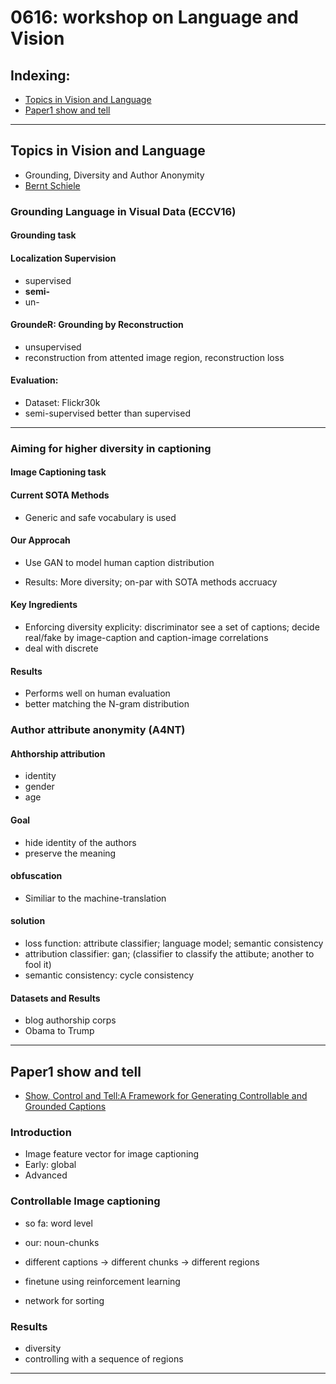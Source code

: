 # 0616: workshop on Language and Vision

## Indexing:
- [Topics in Vision and Language](#Topics-in-Vision-and-Language)
- [Paper1 show and tell](#Paper1-show-and-tell)

---
## Topics in Vision and Language
-  Grounding, Diversity and Author Anonymity
- [Bernt Schiele](https://scholar.google.com/citations?user=z76PBfYAAAAJ&hl=en)

### Grounding Language in Visual Data (ECCV16)
#### Grounding task

#### Localization Supervision
 - supervised
 - **semi-**
 - un-
 
#### GroundeR: Grounding by Reconstruction
 - unsupervised
 - reconstruction from attented image region, reconstruction loss
  
#### Evaluation:
 - Dataset: Flickr30k
 - semi-supervised better than supervised
---

### Aiming for higher diversity in captioning
#### Image Captioning task

#### Current SOTA Methods
- Generic and safe vocabulary is used

#### Our Approcah
- Use GAN to model human caption distribution

- Results: More diversity; on-par with SOTA methods accruacy

#### Key Ingredients
- Enforcing diversity explicity: discriminator see a set of captions; decide real/fake by image-caption and caption-image correlations
- deal with discrete 

#### Results
- Performs well on human evaluation
- better matching the N-gram distribution

### Author attribute anonymity (A4NT)
#### Ahthorship attribution
- identity
- gender
- age

#### Goal
- hide identity of the authors
- preserve the meaning

#### obfuscation
- Similiar to the machine-translation

#### solution
- loss function: attribute classifier; language model; semantic consistency
- attribution classifier: gan; (classifier to classify the attibute; another to fool it)
- semantic consistency: cycle consistency

#### Datasets and Results

- blog authorship corps
- Obama to Trump

---
## Paper1 show and tell
- [Show, Control and Tell:A Framework for Generating Controllable and Grounded Captions](https://arxiv.org/pdf/1811.10652.pdf)

### Introduction
- Image feature vector for image captioning
- Early: global
- Advanced 


### Controllable Image captioning
- so fa: word level
- our: noun-chunks
- different captions -> different chunks -> different regions

- finetune using reinforcement learning
- network for sorting

### Results 
- diversity
- controlling with a sequence of regions

---






























